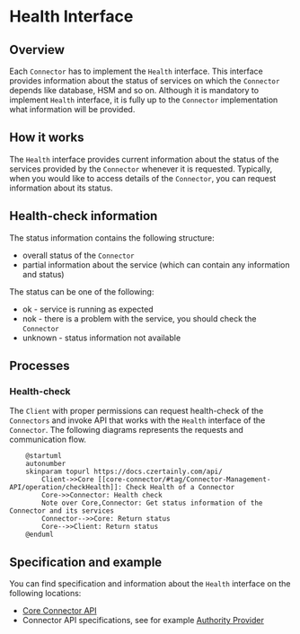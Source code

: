 # Health Interface

## Overview

Each `Connector` has to implement the `Health` interface. This interface provides information about the status of services on which the `Connector` depends like database, HSM and so on. Although it is mandatory to implement `Health` interface, it is fully up to the `Connector` implementation what information will be provided.

## How it works

The `Health` interface provides current information about the status of the services provided by the `Connector` whenever it is requested.
Typically, when you would like to access details of the `Connector`, you can request information about its status.

## Health-check information

The status information contains the following structure:
- overall status of the `Connector`
- partial information about the service (which can contain any information and status)

The status can be one of the following:
- <span class="badge badge--success">ok</span> - service is running as expected
- <span class="badge badge--danger">nok</span> - there is a problem with the service, you should check the `Connector`
- <span class="badge badge--secondary">unknown</span> - status information not available

## Processes

### Health-check

The `Client` with proper permissions can request health-check of the `Connectors` and invoke API that works with the `Health` interface of the `Connector`.
The following diagrams represents the requests and communication flow.

```plantuml
    @startuml
    autonumber
    skinparam topurl https://docs.czertainly.com/api/
        Client->>Core [[core-connector/#tag/Connector-Management-API/operation/checkHealth]]: Check Health of a Connector
        Core->>Connector: Health check
        Note over Core,Connector: Get status information of the Connector and its services
        Connector-->>Core: Return status
        Core-->>Client: Return status
    @enduml
```

## Specification and example

You can find specification and information about the `Health` interface on the following locations:
- [Core Connector API](/api/core-connector/)
- Connector API specifications, see for example [Authority Provider](/api/connector-authority-provider-v2/)